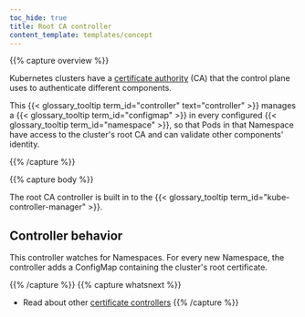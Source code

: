 ```yaml
---
toc_hide: true
title: Root CA controller
content_template: templates/concept
---
```


{{% capture overview %}}

Kubernetes clusters have a [certificate authority](/docs/concepts/cluster-administration/certificates/)
(CA) that the control plane uses to authenticate different components.

This {{< glossary_tooltip term_id="controller" text="controller" >}} manages a
{{< glossary_tooltip term_id="configmap" >}} in every configured
{{< glossary_tooltip term_id="namespace" >}}, so that Pods
in that Namespace have access to the cluster's root CA and can validate other
components' identity.

{{% /capture %}}

{{% capture body %}}

The root CA controller is built in to the {{< glossary_tooltip term_id="kube-controller-manager" >}}.

## Controller behavior

This controller watches for Namespaces. For every new Namespace, the
controller adds a ConfigMap containing the cluster's root certificate.

{{% /capture %}}
{{% capture whatsnext %}}
* Read about other [certificate controllers](/docs/reference/controllers/certificate-controllers/)
{{% /capture %}}
